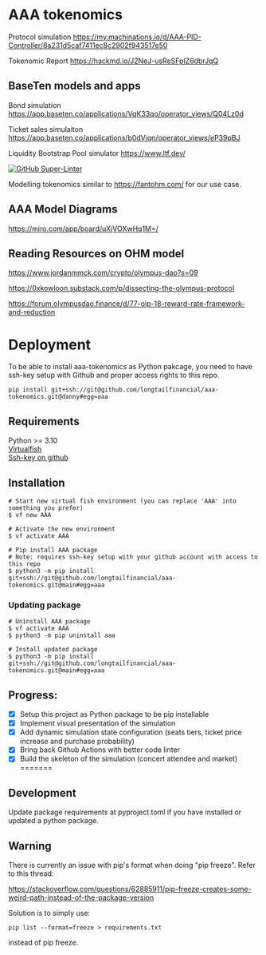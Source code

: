 # AAA tokenomics

Protocol simulation https://my.machinations.io/d/AAA-PID-Controller/8a231d5caf7411ec8c2902f943517e50

Tokenomic Report https://hackmd.io/J2NeJ-usReSFplZ6dbrJqQ

## BaseTen models and apps

Bond simulation https://app.baseten.co/applications/VqK33qo/operator_views/Q04Lz0d

Ticket sales simulaiton https://app.baseten.co/applications/b0dVjqn/operator_views/eP39pBJ

Liquidity Bootstrap Pool simulator https://www.ltf.dev/

[![GitHub Super-Linter](https://github.com/longtailfinancial/aaa-tokenomics/workflows/Lint%20Code%20Base/badge.svg)](https://github.com/marketplace/actions/super-linter)

Modelling tokenomics similar to https://fantohm.com/ for our use case.

## AAA Model Diagrams

https://miro.com/app/board/uXjVOXwHq1M=/

## Reading Resources on OHM model

https://www.jordanmmck.com/crypto/olympus-dao?s=09

https://0xkowloon.substack.com/p/dissecting-the-olympus-protocol

https://forum.olympusdao.finance/d/77-oip-18-reward-rate-framework-and-reduction

# Deployment
To be able to install aaa-tokenomics as Python pakcage, you need to have ssh-key setup with Github and proper access rights to this repo.  

```
pip install git+ssh://git@github.com/longtailfinancial/aaa-tokenomics.git@danny#egg=aaa
```

## Requirements
Python >= 3.10  
[Virtualfish](https://virtualfish.readthedocs.io/en/latest/install.html)  
[Ssh-key on github](https://docs.github.com/en/authentication/connecting-to-github-with-ssh/generating-a-new-ssh-key-and-adding-it-to-the-ssh-agent)

## Installation 
```
# Start new virtual fish environment (you can replace 'AAA' into something you prefer)
$ vf new AAA

# Activate the new environment
$ vf activate AAA

# Pip install AAA package 
# Note: requires ssh-key setup with your github account with access to this repo
$ python3 -m pip install git+ssh://git@github.com/longtailfinancial/aaa-tokenomics.git@main#egg=aaa
```
### Updating package
```
# Uninstall AAA package
$ vf activate AAA
$ python3 -m pip uninstall aaa

# Install updated package
$ python3 -m pip install git+ssh://git@github.com/longtailfinancial/aaa-tokenomics.git@main#egg=aaa
```

## Progress:
- [x] Setup this project as Python package to be pip installable
- [x] Implement visual presentation of the simulation
- [x] Add dynamic simulation state configuration (seats tiers, ticket price increase and purchase probability)
- [x] Bring back Github Actions with better code linter
- [x] Build the skeleton of the simulation (concert attendee and market)
=======
## Development
Update package requirements at pyproject.toml if you have installed or updated a
python package. 


## Warning

There is currently an issue with pip's format when doing "pip freeze".
Refer to this thread:

https://stackoverflow.com/questions/62885911/pip-freeze-creates-some-weird-path-instead-of-the-package-version

Solution is to simply use:
```
pip list --format=freeze > requirements.txt
```

instead of pip freeze.
